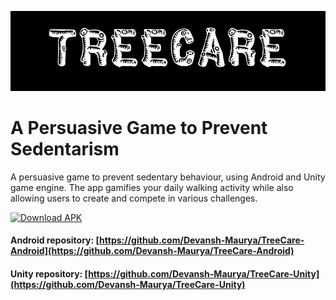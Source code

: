 <p align="center">
  <img src="https://raw.githubusercontent.com/Devansh-Maurya/TreeCare/master/TreeCare%20Name%20Logo.png"/>
  <h1 align = "centre">A Persuasive Game to Prevent Sedentarism</h1>
</p>

A persuasive game to prevent sedentary behaviour, using Android and Unity game engine. The app gamifies your daily walking activity while also allowing users to create and compete in various challenges.

[![Download APK](https://img.shields.io/badge/APK-Download-%233DDC84)](https://github.com/Devansh-Maurya/TreeCare/raw/master/TreeCare.apk)

#### Android repository:  [https://github.com/Devansh-Maurya/TreeCare-Android](https://github.com/Devansh-Maurya/TreeCare-Android)
#### Unity repository:    [https://github.com/Devansh-Maurya/TreeCare-Unity](https://github.com/Devansh-Maurya/TreeCare-Unity)

